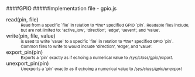 ####GPIO
#####Implementation file - gpio.js

<dl>
  <dt>read(pin, file)</dt>
  <dd style="font-size: 11px">Read from a specific `file` in relation to *the* specified GPIO `pin`. Readable files include, but are not limited to: 'active_low', 'direction', 'edge', 'uevent', and 'value'.</dd>

  <dt>write(pin, file, value)</dt>
  <dd style="font-size: 11px">is used to write `value` to a specific `file` in relation to *the* specified GPIO `pin`. Common files to write to would include 'direction', 'edge', and 'value'.</dd>
  <dt>export_pin(pin)</dt>
  <dd style="font-size: 11px">Exports a `pin` exactly as if echoing a numerical value to <em>/sys/class/gpio/export</em>.</dd>
  <dt>unexport_pin(pin)</dt>
  <dd style="font-size: 11px">Unexports a `pin` exactly as if echoing a numerical value to <em>/sys/class/gpio/unexport</em></dd>
</dl>
